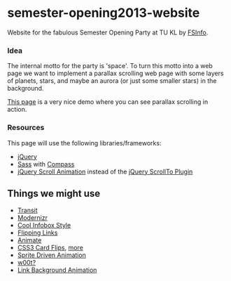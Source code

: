 semester-opening2013-website
============================

Website for the fabulous Semester Opening Party at TU KL
by [FSInfo](http://www.fachschaft.informatik.uni-kl.de).

### Idea

The internal motto for the party is 'space'.
To turn this motto into a web page we want to implement a
parallax scrolling web page with some layers of planets, stars,
and maybe an aurora (or just some smaller stars) in the background.

[This page](http://f6design.com/projects/parallax-scrolling/)
is a very nice demo where you can see parallax scrolling in action.

### Resources

This page will use the following libraries/frameworks:

- [jQuery](http://jquery.com)
- [Sass](http://sass-lang.com) with [Compass](http://compass-style.org)
- [jQuery Scroll Animation](http://www.abeautifulsite.net/blog/2010/01/smoothly-scroll-to-an-element-without-a-jquery-plugin/) instead of the [jQuery ScrollTo Plugin](http://flesler.blogspot.de/2007/10/jqueryscrollto.html)

## Things we might use

- [Transit](http://ricostacruz.com/jquery.transit/#top)
- [Modernizr](http://modernizr.com)
- [Cool Infobox Style](http://www.prothemer.com/blog/experiments/no-presentational-markup-css3-infobox/)
- [Flipping Links](http://davidwalsh.name/3d-menu)
- [Animate](http://daneden.me/animate/)
- [CSS3 Card Flips](http://css3playground.com/flip-card.php), [more](http://css3.bradshawenterprises.com/flip/)
- [Sprite Driven Animation](http://www.spritely.net/documentation/)
- [w00t?](http://media.24ways.org/2009/15/space.html)
- [Link Background Animation](http://snook.ca/archives/javascript/jquery-bg-image-animations)